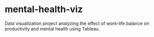 # mental-health-viz
Data visualization project analyzing the effect of work-life balance on productivity and mental health using Tableau.
